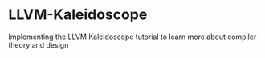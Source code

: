 # LLVM-Kaleidoscope
Implementing the LLVM Kaleidoscope tutorial to learn more about compiler theory and design
